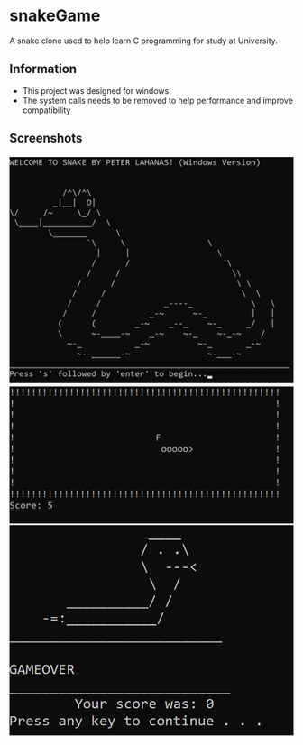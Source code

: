 # snakeGame
A snake clone used to help learn C programming for study at University.

## Information
- This project was designed for windows
- The system calls needs to be removed to help performance and improve compatibility

## Screenshots
![](Snake%20Screenshots/MainScreen.png) 
![](Snake%20Screenshots/Gameplay.png) 
![](Snake%20Screenshots/EndScreen.png) 
